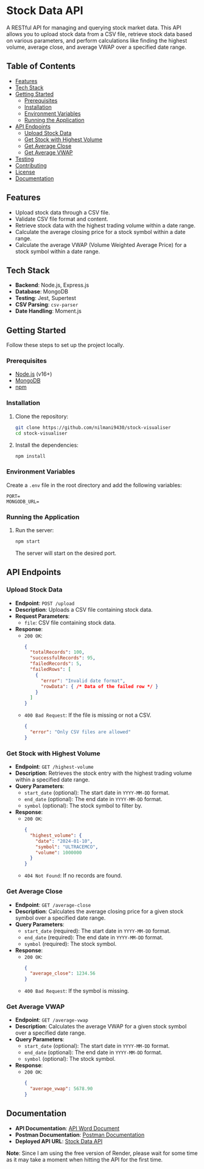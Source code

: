 # Stock Data API

A RESTful API for managing and querying stock market data. This API allows you to upload stock data from a CSV file, retrieve stock data based on various parameters, and perform calculations like finding the highest volume, average close, and average VWAP over a specified date range.

## Table of Contents

- [Features](#features)
- [Tech Stack](#tech-stack)
- [Getting Started](#getting-started)
  - [Prerequisites](#prerequisites)
  - [Installation](#installation)
  - [Environment Variables](#environment-variables)
  - [Running the Application](#running-the-application)
- [API Endpoints](#api-endpoints)
  - [Upload Stock Data](#upload-stock-data)
  - [Get Stock with Highest Volume](#get-stock-with-highest-volume)
  - [Get Average Close](#get-average-close)
  - [Get Average VWAP](#get-average-vwap)
- [Testing](#testing)
- [Contributing](#contributing)
- [License](#license)
- [Documentation](#documentation)

## Features

- Upload stock data through a CSV file.
- Validate CSV file format and content.
- Retrieve stock data with the highest trading volume within a date range.
- Calculate the average closing price for a stock symbol within a date range.
- Calculate the average VWAP (Volume Weighted Average Price) for a stock symbol within a date range.

## Tech Stack

- **Backend**: Node.js, Express.js
- **Database**: MongoDB
- **Testing**: Jest, Supertest
- **CSV Parsing**: `csv-parser`
- **Date Handling**: Moment.js

## Getting Started

Follow these steps to set up the project locally.

### Prerequisites

- [Node.js](https://nodejs.org/) (v16+)
- [MongoDB](https://www.mongodb.com/)
- [npm](https://www.npmjs.com/)

### Installation

1. Clone the repository:
   ```bash
   git clone https://github.com/nilmani9430/stock-visualiser
   cd stock-visualiser
   ```

2. Install the dependencies:
   ```bash
   npm install
   ```

### Environment Variables

Create a `.env` file in the root directory and add the following variables:

```env
PORT=
MONGODB_URL=
```

### Running the Application

1. Run the server:
   ```bash
   npm start
   ```

   The server will start on the desired port.

## API Endpoints

### Upload Stock Data

- **Endpoint**: `POST /upload`
- **Description**: Uploads a CSV file containing stock data.
- **Request Parameters**:
  - `file`: CSV file containing stock data.
- **Response**:
  - `200 OK`:
    ```json
    {
      "totalRecords": 100,
      "successfulRecords": 95,
      "failedRecords": 5,
      "failedRows": [
        {
          "error": "Invalid date format",
          "rowData": { /* Data of the failed row */ }
        }
      ]
    }
    ```
  - `400 Bad Request`: If the file is missing or not a CSV.
    ```json
    {
      "error": "Only CSV files are allowed"
    }
    ```

### Get Stock with Highest Volume

- **Endpoint**: `GET /highest-volume`
- **Description**: Retrieves the stock entry with the highest trading volume within a specified date range.
- **Query Parameters**:
  - `start_date` (optional): The start date in `YYYY-MM-DD` format.
  - `end_date` (optional): The end date in `YYYY-MM-DD` format.
  - `symbol` (optional): The stock symbol to filter by.
- **Response**:
  - `200 OK`:
    ```json
    {
      "highest_volume": {
        "date": "2024-01-10",
        "symbol": "ULTRACEMCO",
        "volume": 1000000
      }
    }
    ```
  - `404 Not Found`: If no records are found.

### Get Average Close

- **Endpoint**: `GET /average-close`
- **Description**: Calculates the average closing price for a given stock symbol over a specified date range.
- **Query Parameters**:
  - `start_date` (required): The start date in `YYYY-MM-DD` format.
  - `end_date` (required): The end date in `YYYY-MM-DD` format.
  - `symbol` (required): The stock symbol.
- **Response**:
  - `200 OK`:
    ```json
    {
      "average_close": 1234.56
    }
    ```
  - `400 Bad Request`: If the symbol is missing.

### Get Average VWAP

- **Endpoint**: `GET /average-vwap`
- **Description**: Calculates the average VWAP for a given stock symbol over a specified date range.
- **Query Parameters**:
  - `start_date` (optional): The start date in `YYYY-MM-DD` format.
  - `end_date` (optional): The end date in `YYYY-MM-DD` format.
  - `symbol` (optional): The stock symbol.
- **Response**:
  - `200 OK`:
    ```json
    {
      "average_vwap": 5678.90
    }
    ```


## Documentation

- **API Documentation**: [API Word Document](https://docs.google.com/document/d/1HWO7GKZEYkroI40nXBRMN7LqpgyEExzD/edit?usp=sharing&ouid=102028042699684586291&rtpof=true&sd=true)
- **Postman Documentation**: [Postman Documentation](https://documenter.getpostman.com/view/30464667/2sAY4uBNQV)
- **Deployed API URL**: [Stock Data API](https://stock-visualiser.onrender.com)

**Note**: Since I am using the free version of Render, please wait for some time as it may take a moment when hitting the API for the first time.